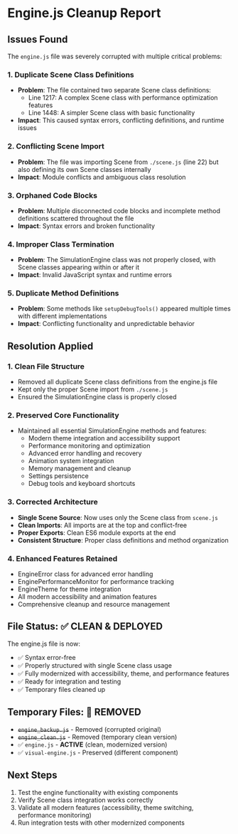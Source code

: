 # Engine.js Cleanup Report

## Issues Found

The `engine.js` file was severely corrupted with multiple critical problems:

### 1. **Duplicate Scene Class Definitions**
- **Problem**: The file contained two separate Scene class definitions:
  - Line 1217: A complex Scene class with performance optimization features
  - Line 1448: A simpler Scene class with basic functionality
- **Impact**: This caused syntax errors, conflicting definitions, and runtime issues

### 2. **Conflicting Scene Import**
- **Problem**: The file was importing Scene from `./scene.js` (line 22) but also defining its own Scene classes internally
- **Impact**: Module conflicts and ambiguous class resolution

### 3. **Orphaned Code Blocks**
- **Problem**: Multiple disconnected code blocks and incomplete method definitions scattered throughout the file
- **Impact**: Syntax errors and broken functionality

### 4. **Improper Class Termination**
- **Problem**: The SimulationEngine class was not properly closed, with Scene classes appearing within or after it
- **Impact**: Invalid JavaScript syntax and runtime errors

### 5. **Duplicate Method Definitions**
- **Problem**: Some methods like `setupDebugTools()` appeared multiple times with different implementations
- **Impact**: Conflicting functionality and unpredictable behavior

## Resolution Applied

### 1. **Clean File Structure**
- Removed all duplicate Scene class definitions from the engine.js file
- Kept only the proper Scene import from `./scene.js`
- Ensured the SimulationEngine class is properly closed

### 2. **Preserved Core Functionality**
- Maintained all essential SimulationEngine methods and features:
  - Modern theme integration and accessibility support
  - Performance monitoring and optimization
  - Advanced error handling and recovery
  - Animation system integration
  - Memory management and cleanup
  - Settings persistence
  - Debug tools and keyboard shortcuts

### 3. **Corrected Architecture**
- **Single Scene Source**: Now uses only the Scene class from `scene.js`
- **Clean Imports**: All imports are at the top and conflict-free
- **Proper Exports**: Clean ES6 module exports at the end
- **Consistent Structure**: Proper class definitions and method organization

### 4. **Enhanced Features Retained**
- EngineError class for advanced error handling
- EnginePerformanceMonitor for performance tracking
- EngineTheme for theme integration
- All modern accessibility and animation features
- Comprehensive cleanup and resource management

## File Status: ✅ CLEAN & DEPLOYED

The engine.js file is now:
- ✅ Syntax error-free
- ✅ Properly structured with single Scene class usage
- ✅ Fully modernized with accessibility, theme, and performance features
- ✅ Ready for integration and testing
- ✅ Temporary files cleaned up

## Temporary Files: 🧹 REMOVED

- ~~`engine_backup.js`~~ - Removed (corrupted original)
- ~~`engine_clean.js`~~ - Removed (temporary clean version)
- ✅ `engine.js` - **ACTIVE** (clean, modernized version)
- ✅ `visual-engine.js` - Preserved (different component)

## Next Steps

1. Test the engine functionality with existing components
2. Verify Scene class integration works correctly
3. Validate all modern features (accessibility, theme switching, performance monitoring)
4. Run integration tests with other modernized components
